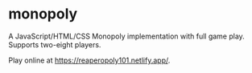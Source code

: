 # monopoly

A JavaScript/HTML/CSS Monopoly implementation with full game play. Supports two-eight players.

Play online at https://reaperopoly101.netlify.app/.


